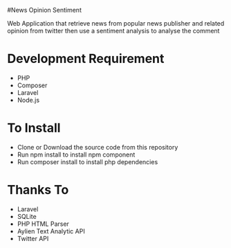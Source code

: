 #News Opinion Sentiment

Web Application that retrieve news from popular news publisher and related opinion from twitter then use a sentiment analysis to analyse the comment

# Development Requirement
- PHP
- Composer
- Laravel
- Node.js

# To Install
- Clone or Download the source code from this repository
- Run npm install to install npm component
- Run composer install to install php dependencies

# Thanks To
- Laravel
- SQLite
- PHP HTML Parser
- Aylien Text Analytic API
- Twitter API
